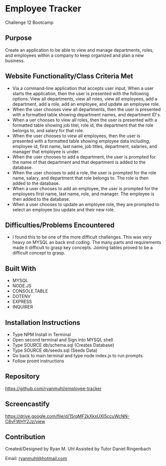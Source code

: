 
# Employee Tracker
Challenge 12 Bootcamp

## Purpose
Create an application to be able to view and manage departments, roles, and employees within a company to keep organized and plan a new business.

## Website Functionality/Class Criteria Met
* Via a command-line application that accepts user input,  When a user starts the application, then the user is presented with the following options: View all departments, view all roles, view all employees, add a department, add a role, add an employee, and update an employee role.
* When the user chooses view all departments, then the user is presented with a formatted table showing department names, and department ID's.
* When a uer chooses to view all roles, then the user is presented with a formatted table showing job titel, role id, the department that the role belongs to, and salary for that role.
* When the user chooses to view all employees, then the user is presented with a formatted table showing employee data including, employee id, first name, last name, job titles, department, salaries, and manager that employee is under.
* When the user chooses to add a department,  the user is prompted for the name of that department and that department is added to the database.
* When the user chooses to add a role, the user is prompted for the role name, salary, and department that role belongs to.  The role is then added to the database.
* When a user chooses to add an employee, the user is prompted for the employees first name, last name, role, and manager.  The employee is then added to the database.
* When a user chooses to update an employee role,  they are prompted to select an employee tou update and their new role.


## Difficulties/Problems Encountered
* I found this to be one of the more difficult challenges.  This was very heavy on MYSQL an back end coding.  The many parts and requirements made it difficult to grasp key concepts.  Joining tables proved to be a difficult concept to grasp.

## Built With
* MYSQL
* NODE.JS
* CONSOLE.TABLE
* DOTENV
* EXPRESS
* INQUIRER

## Installation Instructions
* Type NPM Install in Terminal
* Open second terminal and Sign into MYSQL shell
* Type SOURCE db/schema.sql (Creates Database)
* Type SOURCE db/seeds.sql (Seeds Data)
* Go back to main terminal and type node index.js to run prompts
* Follow promt instructions


## Repository
https://github.com/ryanmuhl/employee-tracker

## Screencastify
https://drive.google.com/file/d/15rqMF2kXkxUXI5ccuWcNN-C8vFWHY2Jz/view

## Contribution
Created/Designed by Ryan M. Uhl
Assisted by Tutor Daniel Ringenbach

Email: ryanmuhl@hotmail.com